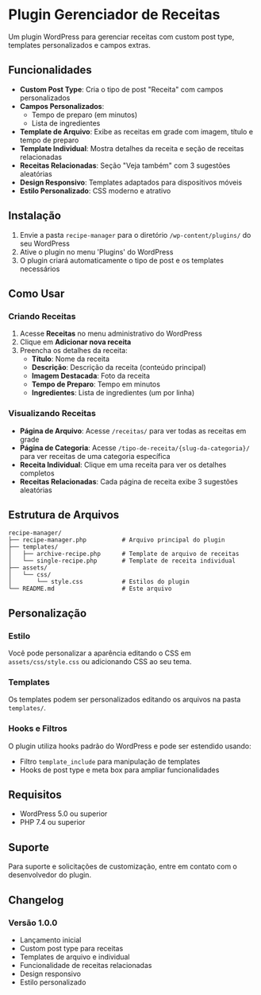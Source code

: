 
# Plugin Gerenciador de Receitas

Um plugin WordPress para gerenciar receitas com custom post type, templates personalizados e campos extras.

## Funcionalidades

- **Custom Post Type**: Cria o tipo de post "Receita" com campos personalizados
- **Campos Personalizados**:
  - Tempo de preparo (em minutos)
  - Lista de ingredientes
- **Template de Arquivo**: Exibe as receitas em grade com imagem, título e tempo de preparo
- **Template Individual**: Mostra detalhes da receita e seção de receitas relacionadas
- **Receitas Relacionadas**: Seção "Veja também" com 3 sugestões aleatórias
- **Design Responsivo**: Templates adaptados para dispositivos móveis
- **Estilo Personalizado**: CSS moderno e atrativo

## Instalação

1. Envie a pasta `recipe-manager` para o diretório `/wp-content/plugins/` do seu WordPress
2. Ative o plugin no menu 'Plugins' do WordPress
3. O plugin criará automaticamente o tipo de post e os templates necessários

## Como Usar

### Criando Receitas

1. Acesse **Receitas** no menu administrativo do WordPress
2. Clique em **Adicionar nova receita**
3. Preencha os detalhes da receita:
   - **Título**: Nome da receita
   - **Descrição**: Descrição da receita (conteúdo principal)
   - **Imagem Destacada**: Foto da receita
   - **Tempo de Preparo**: Tempo em minutos
   - **Ingredientes**: Lista de ingredientes (um por linha)

### Visualizando Receitas

- **Página de Arquivo**: Acesse `/receitas/` para ver todas as receitas em grade
- **Página de Categoria**: Acesse `/tipo-de-receita/{slug-da-categoria}/` para ver receitas de uma categoria específica
- **Receita Individual**: Clique em uma receita para ver os detalhes completos
- **Receitas Relacionadas**: Cada página de receita exibe 3 sugestões aleatórias

## Estrutura de Arquivos

```
recipe-manager/
├── recipe-manager.php          # Arquivo principal do plugin
├── templates/
│   ├── archive-recipe.php      # Template de arquivo de receitas
│   └── single-recipe.php       # Template de receita individual
├── assets/
│   └── css/
│       └── style.css           # Estilos do plugin
└── README.md                   # Este arquivo
```

## Personalização

### Estilo
Você pode personalizar a aparência editando o CSS em `assets/css/style.css` ou adicionando CSS ao seu tema.

### Templates
Os templates podem ser personalizados editando os arquivos na pasta `templates/`.

### Hooks e Filtros
O plugin utiliza hooks padrão do WordPress e pode ser estendido usando:
- Filtro `template_include` para manipulação de templates
- Hooks de post type e meta box para ampliar funcionalidades

## Requisitos

- WordPress 5.0 ou superior
- PHP 7.4 ou superior

## Suporte

Para suporte e solicitações de customização, entre em contato com o desenvolvedor do plugin.

## Changelog

### Versão 1.0.0
- Lançamento inicial
- Custom post type para receitas
- Templates de arquivo e individual
- Funcionalidade de receitas relacionadas
- Design responsivo
- Estilo personalizado

